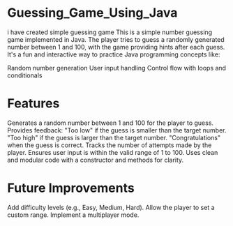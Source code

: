 # Guessing_Game_Using_Java
i have created simple guessing game 
This is a simple number guessing game implemented in Java. The player tries to guess a randomly generated number between 1 and 100, with the game providing hints after each guess.
It's a fun and interactive way to practice Java programming concepts like:

Random number generation
User input handling
Control flow with loops and conditionals

# Features
Generates a random number between 1 and 100 for the player to guess.
Provides feedback:
"Too low" if the guess is smaller than the target number.
"Too high" if the guess is larger than the target number.
"Congratulations" when the guess is correct.
Tracks the number of attempts made by the player.
Ensures user input is within the valid range of 1 to 100.
Uses clean and modular code with a constructor and methods for clarity.

# Future Improvements
Add difficulty levels (e.g., Easy, Medium, Hard).
Allow the player to set a custom range.
Implement a multiplayer mode.
